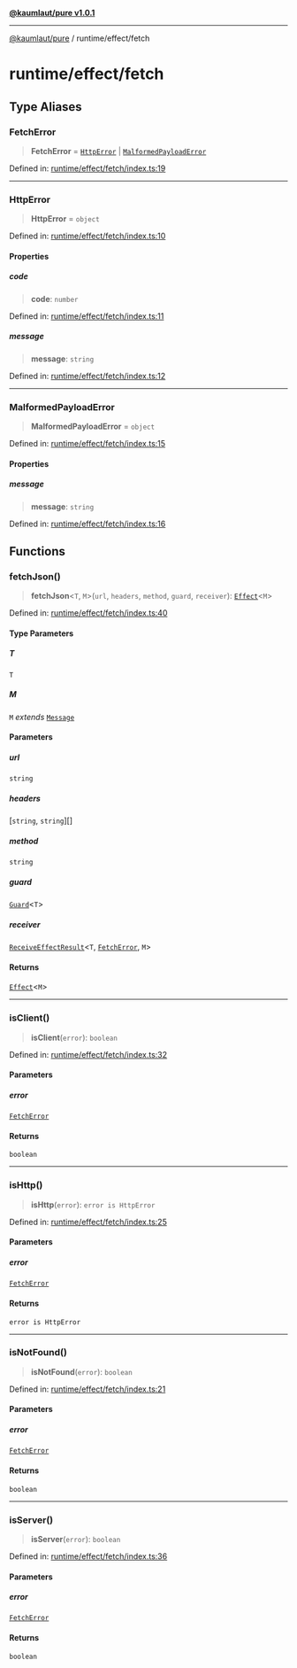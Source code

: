 [**@kaumlaut/pure v1.0.1**](../../README.md)

***

[@kaumlaut/pure](../../README.md) / runtime/effect/fetch

# runtime/effect/fetch

## Type Aliases

### FetchError

> **FetchError** = [`HttpError`](#httperror) \| [`MalformedPayloadError`](#malformedpayloaderror)

Defined in: [runtime/effect/fetch/index.ts:19](https://github.com/maxkaemmerer/pure/blob/a9d35cde0f6afffc8f713217b8ba652e52e4f632/src/runtime/effect/fetch/index.ts#L19)

***

### HttpError

> **HttpError** = `object`

Defined in: [runtime/effect/fetch/index.ts:10](https://github.com/maxkaemmerer/pure/blob/a9d35cde0f6afffc8f713217b8ba652e52e4f632/src/runtime/effect/fetch/index.ts#L10)

#### Properties

##### code

> **code**: `number`

Defined in: [runtime/effect/fetch/index.ts:11](https://github.com/maxkaemmerer/pure/blob/a9d35cde0f6afffc8f713217b8ba652e52e4f632/src/runtime/effect/fetch/index.ts#L11)

##### message

> **message**: `string`

Defined in: [runtime/effect/fetch/index.ts:12](https://github.com/maxkaemmerer/pure/blob/a9d35cde0f6afffc8f713217b8ba652e52e4f632/src/runtime/effect/fetch/index.ts#L12)

***

### MalformedPayloadError

> **MalformedPayloadError** = `object`

Defined in: [runtime/effect/fetch/index.ts:15](https://github.com/maxkaemmerer/pure/blob/a9d35cde0f6afffc8f713217b8ba652e52e4f632/src/runtime/effect/fetch/index.ts#L15)

#### Properties

##### message

> **message**: `string`

Defined in: [runtime/effect/fetch/index.ts:16](https://github.com/maxkaemmerer/pure/blob/a9d35cde0f6afffc8f713217b8ba652e52e4f632/src/runtime/effect/fetch/index.ts#L16)

## Functions

### fetchJson()

> **fetchJson**\<`T`, `M`\>(`url`, `headers`, `method`, `guard`, `receiver`): [`Effect`](../effect.md#effect)\<`M`\>

Defined in: [runtime/effect/fetch/index.ts:40](https://github.com/maxkaemmerer/pure/blob/a9d35cde0f6afffc8f713217b8ba652e52e4f632/src/runtime/effect/fetch/index.ts#L40)

#### Type Parameters

##### T

`T`

##### M

`M` *extends* [`Message`](../../runtime.md#message)

#### Parameters

##### url

`string`

##### headers

\[`string`, `string`\][]

##### method

`string`

##### guard

[`Guard`](../../guard.md#guard)\<`T`\>

##### receiver

[`ReceiveEffectResult`](../effect.md#receiveeffectresult)\<`T`, [`FetchError`](#fetcherror), `M`\>

#### Returns

[`Effect`](../effect.md#effect)\<`M`\>

***

### isClient()

> **isClient**(`error`): `boolean`

Defined in: [runtime/effect/fetch/index.ts:32](https://github.com/maxkaemmerer/pure/blob/a9d35cde0f6afffc8f713217b8ba652e52e4f632/src/runtime/effect/fetch/index.ts#L32)

#### Parameters

##### error

[`FetchError`](#fetcherror)

#### Returns

`boolean`

***

### isHttp()

> **isHttp**(`error`): `error is HttpError`

Defined in: [runtime/effect/fetch/index.ts:25](https://github.com/maxkaemmerer/pure/blob/a9d35cde0f6afffc8f713217b8ba652e52e4f632/src/runtime/effect/fetch/index.ts#L25)

#### Parameters

##### error

[`FetchError`](#fetcherror)

#### Returns

`error is HttpError`

***

### isNotFound()

> **isNotFound**(`error`): `boolean`

Defined in: [runtime/effect/fetch/index.ts:21](https://github.com/maxkaemmerer/pure/blob/a9d35cde0f6afffc8f713217b8ba652e52e4f632/src/runtime/effect/fetch/index.ts#L21)

#### Parameters

##### error

[`FetchError`](#fetcherror)

#### Returns

`boolean`

***

### isServer()

> **isServer**(`error`): `boolean`

Defined in: [runtime/effect/fetch/index.ts:36](https://github.com/maxkaemmerer/pure/blob/a9d35cde0f6afffc8f713217b8ba652e52e4f632/src/runtime/effect/fetch/index.ts#L36)

#### Parameters

##### error

[`FetchError`](#fetcherror)

#### Returns

`boolean`
